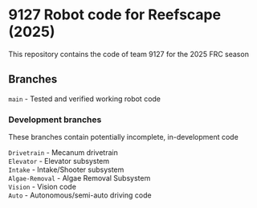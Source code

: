 # 9127 Robot code for Reefscape (2025)

This repository contains the code of team 9127 for the 2025 FRC season

## Branches
`main` - Tested and verified working robot code

### Development branches
These branches contain potentially incomplete, in-development code

`Drivetrain` - Mecanum drivetrain  
`Elevator` - Elevator subsystem  
`Intake` - Intake/Shooter subsystem  
`Algae-Removal` - Algae Removal Subsystem  
`Vision` - Vision code  
`Auto` - Autonomous/semi-auto driving code  
